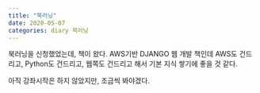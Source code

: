 ```yaml
---
title: "북러닝"
date: 2020-05-07
categories: diary 북러닝
---
```


북러닝을 신청했었는데, 책이 왔다. AWS기반 DJANGO 웹 개발 책인데
AWS도 건드리고, Python도 건드리고, 웹쪽도 건드리고 해서 기본 지식 쌓기에 좋을 것 같다.

아직 강좌시작은 하지 않았지만, 조금씩 봐야겠다.
